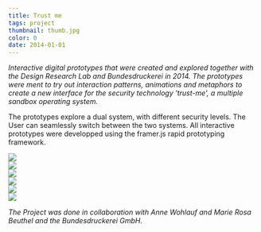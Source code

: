```yaml
---
title: Trust me
tags: project
thumbnail: thumb.jpg
color: 0
date: 2014-01-01
---
```


*Interactive digital prototypes that were created and explored together with the Design Research Lab and Bundesdruckerei in 2014. The prototypes were ment to try out interaction patterns, animations and metaphors to create a new interface for the security technology 'trust-me', a multiple sandbox operating system.*

<span class="more"></span>

The prototypes explore a dual system, with different security levels. The User can seamlessly switch between the two systems. All interactive prototypes were developped using the framer.js rapid prototyping framework. 

<div class="video">
  <img src="{% asset, 'cast1.gif', 'videos' %}" type="video/mp4">
</div>
<div class="video">
  <img src="{% asset, 'cast2.gif', 'videos' %}" type="video/mp4">
</div>
<div class="video">
  <img src="{% asset, 'cast3.gif', 'videos' %}" type="video/mp4">
</div>
<div class="video">
  <img src="{% asset, 'cast5.gif', 'videos' %}" type="video/mp4">
</div>
<div class="video">
  <img src="{% asset, 'cast6.gif', 'videos' %}" type="video/mp4">
</div>
<div class="video">
  <img src="{% asset, 'cast7.gif', 'videos' %}" type="video/mp4">
</div>

*The Project was done in collaboration with Anne Wohlauf and Marie Rosa Beuthel and the Bundesdruckerei GmbH.*


